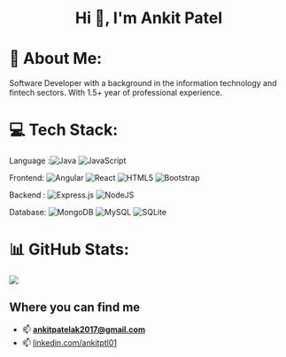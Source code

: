 <h1 align="center">Hi 👋, I'm Ankit Patel</h1>

# 💫 About Me:
Software Developer with a background in the information technology and fintech sectors. With 1.5+ year of professional experience.


# 💻 Tech Stack:
Language :![Java](https://img.shields.io/badge/java-%23ED8B00.svg?style=for-the-badge&logo=openjdk&logoColor=white) ![JavaScript](https://img.shields.io/badge/javascript-%23323330.svg?style=for-the-badge&logo=javascript&logoColor=%23F7DF1E) 

Frontend:  ![Angular](https://img.shields.io/badge/angular-%23DD0031.svg?style=for-the-badge&logo=angular&logoColor=white)  ![React](https://img.shields.io/badge/react-%2320232a.svg?style=for-the-badge&logo=react&logoColor=%2361DAFB)  ![HTML5](https://img.shields.io/badge/html5-%23E34F26.svg?style=for-the-badge&logo=html5&logoColor=white)  ![Bootstrap](https://img.shields.io/badge/bootstrap-%238511FA.svg?style=for-the-badge&logo=bootstrap&logoColor=white) 

Backend : ![Express.js](https://img.shields.io/badge/express.js-%23404d59.svg?style=for-the-badge&logo=express&logoColor=%2361DAFB) ![NodeJS](https://img.shields.io/badge/node.js-6DA55F?style=for-the-badge&logo=node.js&logoColor=white) 

Database: ![MongoDB](https://img.shields.io/badge/MongoDB-%234ea94b.svg?style=for-the-badge&logo=mongodb&logoColor=white) ![MySQL](https://img.shields.io/badge/mysql-%2300000f.svg?style=for-the-badge&logo=mysql&logoColor=white) ![SQLite](https://img.shields.io/badge/sqlite-%2307405e.svg?style=for-the-badge&logo=sqlite&logoColor=white)
# 📊 GitHub Stats:
![](https://github-readme-stats.vercel.app/api/top-langs/?username=ankitpatel-01&theme=dark&hide_border=false&include_all_commits=true&count_private=false&layout=compact)

## Where you can find me
- 📫 **ankitpatelak2017@gmail.com**
- 📫 <a href="https://www.linkedin.com/in/ankitptl01/">linkedin.com/ankitptl01</a>

